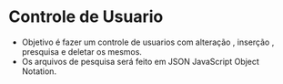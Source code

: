# Controle de Usuario 


- Objetivo é fazer um controle de usuarios com alteração , inserção , presquisa e deletar os mesmos. 
- Os arquivos de pesquisa será feito em JSON JavaScript Object Notation.
